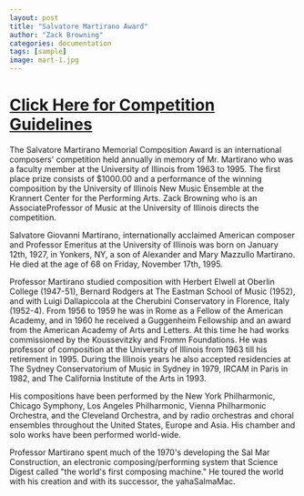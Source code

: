 ```yaml
---
layout: post
title: "Salvatore Martirano Award"
author: "Zack Browning"
categories: documentation
tags: [sample]
image: mart-1.jpg
---
```


# [Click Here for Competition Guidelines](https://music.illinois.edu/martirano-award) #

The Salvatore Martirano Memorial Composition Award is an international composers' competition held annually in memory of Mr. Martirano who was a faculty member at the University of Illinois from 1963 to 1995. The first place prize  consists of $1000.00 and a performance of the winning composition by the University of Illinois New Music Ensemble  at the Krannert Center for the Performing Arts. Zack Browning who is an AssociateProfessor of Music at the University of Illinois directs the competition.

 

Salvatore Giovanni Martirano, internationally acclaimed American composer and Professor Emeritus at the University of Illinois was born on January 12th, 1927, in Yonkers, NY, a son of Alexander and Mary Mazzullo Martirano. He died at the age of 68 on Friday, November 17th, 1995.


Professor Martirano studied composition with Herbert Elwell at Oberlin College (1947-51), Bernard Rodgers at The Eastman School of Music (1952), and with Luigi Dallapiccola at the Cherubini Conservatory in Florence, Italy (1952-4). From 1956 to 1959 he was in Rome as a Fellow of the American Academy, and in 1960 he received a Guggenheim Fellowship and an award from the American Academy of Arts and Letters. At this time he had works commissioned by the Koussevitzky and Fromm Foundations. He was professor of composition at the University of Illinois from 1963 till his retirement in 1995. During the Illinois years he also accepted residencies at The Sydney Conservatorium of Music in Sydney in 1979, IRCAM in Paris in 1982, and The California Institute of the Arts in 1993.


His compositions have been performed by the New York Philharmonic, Chicago Symphony, Los Angeles Philharmonic, Vienna Philharmonic Orchestra, and the Cleveland Orchestra, and by radio orchestras and choral ensembles throughout the United States, Europe and Asia. His chamber and solo works have been performed world-wide.


Professor Martirano spent much of the 1970's developing the Sal Mar Construction, an electronic composing/performing system that Science Digest called "the world's first composing machine." He toured the world with his creation and with its successor, the yahaSalmaMac.

 